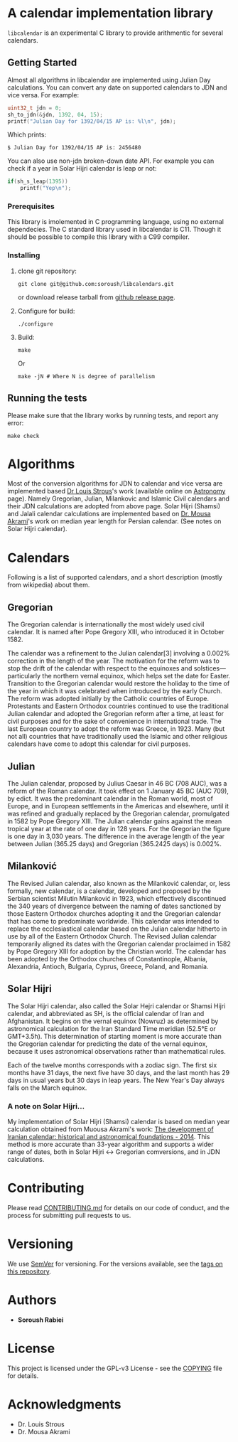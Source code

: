 # A calendar implementation library

`libcalendar` is an experimental C library to provide arithmentic for several
calendars.

## Getting Started

Almost all algorithms in libcalendar are implemented using Julian Day
calculations. You can convert any date on supported calendars to JDN and vice
versa. For example:

```c
uint32_t jdn = 0;
sh_to_jdn(&jdn, 1392, 04, 15);
printf("Julian Day for 1392/04/15 AP is: %l\n", jdn);
```
Which prints:

```
$ Julian Day for 1392/04/15 AP is: 2456480
```

You can also use non-jdn broken-down date API. For example you
can check if a year in Solar Hijri calendar is leap or not:

```c
if(sh_s_leap(1395))
    printf("Yep\n");
```

### Prerequisites

This library is imolemented in C programming language, using no external
dependecies. The C standard library used in libcalendar is C11. Though it should
be possible to compile this library with a C99 compiler.


### Installing

1. clone git repository:

   ```
   git clone git@github.com:soroush/libcalendars.git
   ```

   or download release tarball from
[github release page](https://github.com/soroush/libcalendars/releases).

2. Configure for build:

   ```
   ./configure
   ```
3. Build:
   ```
   make
   ```
   Or
   ```
   make -jN # Where N is degree of parallelism
   ```

## Running the tests

Please make sure that the library works by running tests, and report any error:
   ```
   make check
   ```
   
# Algorithms

Most of the conversion algorithms for JDN to calendar and vice versa are
implemented based
[Dr Louis Strous](http://orcid.org/0000-0003-2110-7248)'s work (available online
on [Astronomy](http://aa.quae.nl/en/reken/juliaansedag.html) page). Namely
Gregorian, Julian, Milankovic and Islamic Civil calendars and their JDN
calculations are adopted from above page. Solar Hijri (Shamsi) and Jalali
calendar calculations are implemented based on
[Dr. Mousa Akrami](http://m-akrami.teacher.srbiau.ac.ir/)'s work on median year
length for Persian calendar. (See notes on Solar Hijri calendar).

# Calendars

Following is a list of supported calendars, and a short description (mostly from
wikipedia) about them.

## Gregorian

The Gregorian calendar is internationally the most widely used civil calendar.
It is named after Pope Gregory XIII, who introduced it in October 1582.

The calendar was a refinement to the Julian calendar[3] involving a 0.002%
correction in the length of the year. The motivation for the reform was to stop
the drift of the calendar with respect to the equinoxes and
solstices—particularly the northern vernal equinox, which helps set the date
for Easter. Transition to the Gregorian calendar would restore the holiday to
the time of the year in which it was celebrated when introduced by the early
Church. The reform was adopted initially by the Catholic countries of Europe.
Protestants and Eastern Orthodox countries continued to use the traditional
Julian calendar and adopted the Gregorian reform after a time, at least for
civil purposes and for the sake of convenience in international trade. The last
European country to adopt the reform was Greece, in 1923. Many (but not all)
countries that have traditionally used the Islamic and other religious calendars
have come to adopt this calendar for civil purposes.

## Julian

The Julian calendar, proposed by Julius Caesar in 46 BC (708 AUC), was a reform
of the Roman calendar. It took effect on 1 January 45 BC (AUC 709), by edict.
It was the predominant calendar in the Roman world, most of Europe, and in
European settlements in the Americas and elsewhere, until it was refined and
gradually replaced by the Gregorian calendar, promulgated in 1582 by Pope
Gregory XIII. The Julian calendar gains against the mean tropical year at the
rate of one day in 128 years. For the Gregorian the figure is one day in 3,030
years. The difference in the average length of the year between Julian (365.25
days) and Gregorian (365.2425 days) is 0.002%.

## Milanković

The Revised Julian calendar, also known as the Milanković calendar, or, less
formally, new calendar, is a calendar, developed and proposed by the Serbian
scientist Milutin Milanković in 1923, which effectively discontinued the 340
years of divergence between the naming of dates sanctioned by those Eastern
Orthodox churches adopting it and the Gregorian calendar that has come to
predominate worldwide. This calendar was intended to replace the ecclesiastical
calendar based on the Julian calendar hitherto in use by all of the Eastern
Orthodox Church. The Revised Julian calendar temporarily aligned its dates with
the Gregorian calendar proclaimed in 1582 by Pope Gregory XIII for adoption by
the Christian world. The calendar has been adopted by the Orthodox churches of
Constantinople, Albania, Alexandria, Antioch, Bulgaria, Cyprus, Greece, Poland,
and Romania.

## Solar Hijri

The Solar Hijri calendar, also called the Solar Hejri calendar or Shamsi Hijri
calendar, and abbreviated as SH, is the official calendar of Iran and
Afghanistan. It begins on the vernal equinox (Nowruz) as determined by
astronomical calculation for the Iran Standard Time meridian
(52.5°E or GMT+3.5h). This determination of starting moment is more accurate
than the Gregorian calendar for predicting the date of the vernal equinox,
because it uses astronomical observations rather than mathematical rules.

Each of the twelve months corresponds with a zodiac sign.
The first six months have 31 days, the next five have 30 days, and the last
month has 29 days in usual years but 30 days in leap years. The New Year's Day
always falls on the March equinox.

### A note on Solar Hijri...

My implementation of Solar Hijri (Shamsi) calendar is based on median year
calculation obtained from Muousa Akrami's work:
[The development of Iranian calendar: historical and astronomical foundations - 2014](https://arxiv.org/pdf/1111.4926.pdf).
This method is more accurate than 33-year algorithm and supports a wider range
of dates, both in Solar Hijri <-> Gregorian comversions, and in JDN
calculations.
 
# Contributing

Please read [CONTRIBUTING.md](CONTRIBUTING.md) for details on our code of
conduct, and the process for submitting pull requests to us.

# Versioning

We use [SemVer](http://semver.org/) for versioning. For the versions available,
see the [tags on this repository](https://github.com/soroush/libcalendars/tags).

# Authors

* **Soroush Rabiei**

# License

This project is licensed under the GPL-v3 License - see the [COPYING](COPYING)
file for details.

# Acknowledgments

* Dr. Louis Strous
* Dr. Mousa Akrami
